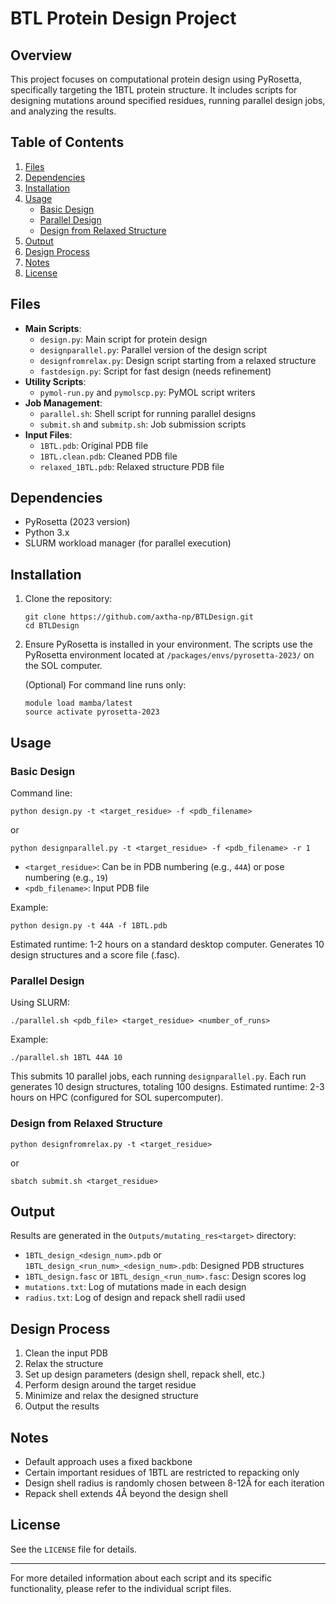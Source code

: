 # BTL Protein Design Project

## Overview
This project focuses on computational protein design using PyRosetta, specifically targeting the 1BTL protein structure. It includes scripts for designing mutations around specified residues, running parallel design jobs, and analyzing the results.

## Table of Contents
1. [Files](#files)
2. [Dependencies](#dependencies)
3. [Installation](#installation)
4. [Usage](#usage)
   - [Basic Design](#basic-design)
   - [Parallel Design](#parallel-design)
   - [Design from Relaxed Structure](#design-from-relaxed-structure)
5. [Output](#output)
6. [Design Process](#design-process)
7. [Notes](#notes)
8. [License](#license)

## Files
- **Main Scripts**:
  - `design.py`: Main script for protein design
  - `designparallel.py`: Parallel version of the design script
  - `designfromrelax.py`: Design script starting from a relaxed structure
  - `fastdesign.py`: Script for fast design (needs refinement)
- **Utility Scripts**:
  - `pymol-run.py` and `pymolscp.py`: PyMOL script writers
- **Job Management**:
  - `parallel.sh`: Shell script for running parallel designs
  - `submit.sh` and `submitp.sh`: Job submission scripts
- **Input Files**:
  - `1BTL.pdb`: Original PDB file
  - `1BTL.clean.pdb`: Cleaned PDB file
  - `relaxed_1BTL.pdb`: Relaxed structure PDB file

## Dependencies
- PyRosetta (2023 version)
- Python 3.x
- SLURM workload manager (for parallel execution)

## Installation
1. Clone the repository:
   ```
   git clone https://github.com/axtha-np/BTLDesign.git
   cd BTLDesign
   ```
2. Ensure PyRosetta is installed in your environment. The scripts use the PyRosetta environment located at `/packages/envs/pyrosetta-2023/` on the SOL computer.

   (Optional) For command line runs only:
   ```
   module load mamba/latest
   source activate pyrosetta-2023
   ```

## Usage

### Basic Design
Command line:
```
python design.py -t <target_residue> -f <pdb_filename>
```
or
```
python designparallel.py -t <target_residue> -f <pdb_filename> -r 1
```
- `<target_residue>`: Can be in PDB numbering (e.g., `44A`) or pose numbering (e.g., `19`)
- `<pdb_filename>`: Input PDB file

Example:
```
python design.py -t 44A -f 1BTL.pdb
```
Estimated runtime: 1-2 hours on a standard desktop computer. Generates 10 design structures and a score file (.fasc).

### Parallel Design
Using SLURM:
```
./parallel.sh <pdb_file> <target_residue> <number_of_runs>
```
Example:
```
./parallel.sh 1BTL 44A 10
```
This submits 10 parallel jobs, each running `designparallel.py`. Each run generates 10 design structures, totaling 100 designs.
Estimated runtime: 2-3 hours on HPC (configured for SOL supercomputer).

### Design from Relaxed Structure
```
python designfromrelax.py -t <target_residue>
```
or
```
sbatch submit.sh <target_residue>
```

## Output
Results are generated in the `Outputs/mutating_res<target>` directory:
- `1BTL_design_<design_num>.pdb` or `1BTL_design_<run_num>_<design_num>.pdb`: Designed PDB structures
- `1BTL_design.fasc` or `1BTL_design_<run_num>.fasc`: Design scores log
- `mutations.txt`: Log of mutations made in each design
- `radius.txt`: Log of design and repack shell radii used

## Design Process
1. Clean the input PDB
2. Relax the structure
3. Set up design parameters (design shell, repack shell, etc.)
4. Perform design around the target residue
5. Minimize and relax the designed structure
6. Output the results

## Notes
- Default approach uses a fixed backbone
- Certain important residues of 1BTL are restricted to repacking only
- Design shell radius is randomly chosen between 8-12Å for each iteration
- Repack shell extends 4Å beyond the design shell

## License
See the `LICENSE` file for details.

---

For more detailed information about each script and its specific functionality, please refer to the individual script files.
